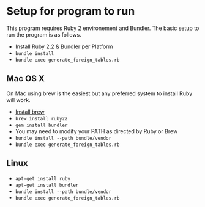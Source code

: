 # Setup for program to run

This program requires Ruby 2 environement and Bundler. The basic
setup to run the program is as follows.

* Install Ruby 2.2 & Bundler per Platform
* ``bundle install``
* ``bundle exec generate_foreign_tables.rb``

## Mac OS X

On Mac using brew is the easiest but any preferred system to install Ruby
will work.

* [Install brew](http://brew.sh/)
* ``brew install ruby22``
* ``gem install bundler``
* You may need to modify your PATH as directed by Ruby or Brew
* ``bundle install --path bundle/vendor``
* ``bundle exec generate_foreign_tables.rb``

## Linux 

* ``apt-get install ruby ``
* ``apt-get install bundler``
* ``bundle install --path bundle/vendor``
* ``bundle exec generate_foreign_tables.rb``

